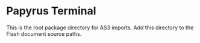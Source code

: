 # Papyrus Terminal
This is the root package directory for AS3 imports. Add this directory to the Flash document source paths.

